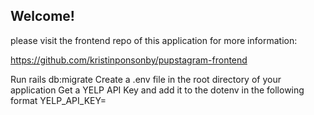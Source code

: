## Welcome!

please visit the frontend repo of this application for more information:

https://github.com/kristinponsonby/pupstagram-frontend

Run rails db:migrate
Create a .env file in the root directory of your application
Get a YELP API Key and add it to the dotenv in the following format YELP_API_KEY=<YOUR API KEY HERE>
